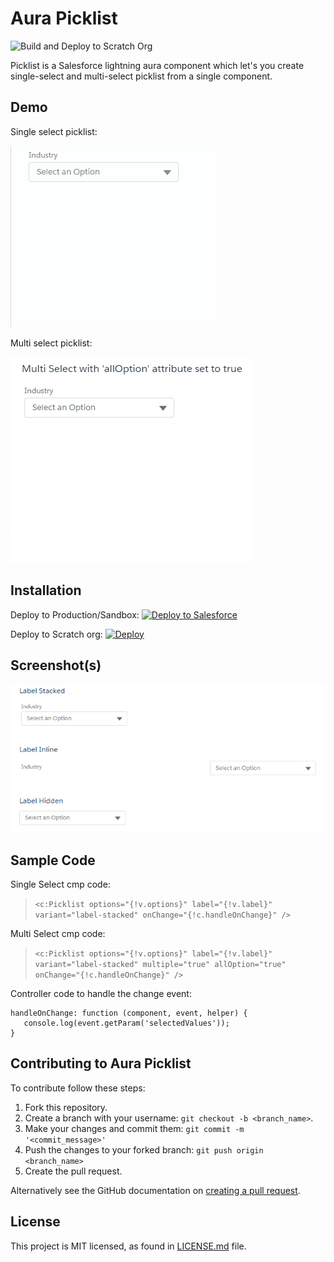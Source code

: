 # Aura Picklist
![Build and Deploy to Scratch Org](https://github.com/hemendrarajawat/aura-picklist/workflows/Build%20and%20Deploy%20to%20Scratch%20Org/badge.svg?branch=master)

Picklist is a Salesforce lightning aura component which let's you create single-select and multi-select picklist from a single component.

## Demo
Single select picklist: 

<kbd>
<img src="https://raw.githubusercontent.com/hemendrarajawat/aura-picklist/master/assets/images/single-select.gif" />
</kbd>

<br/>

Multi select picklist:

<kbd>
<img src="https://raw.githubusercontent.com/hemendrarajawat/aura-picklist/master/assets/images/multi-select.gif" />
</kbd>

## Installation
Deploy to Production/Sandbox: 
<a href="https://githubsfdeploy.herokuapp.com">
  <img alt="Deploy to Salesforce"
       src="https://raw.githubusercontent.com/afawcett/githubsfdeploy/master/deploy.png">
</a>

Deploy to Scratch org: [![Deploy](https://deploy-to-sfdx.com/dist/assets/images/DeployToSFDX.svg)](https://deploy-to-sfdx.com)

## Screenshot(s)
<kbd>
<img src="https://raw.githubusercontent.com/hemendrarajawat/aura-picklist/master/assets/images/picklist-variants.png" />
</kbd>

## Sample Code
Single Select cmp code:

> `<c:Picklist options="{!v.options}" label="{!v.label}" variant="label-stacked" onChange="{!c.handleOnChange}" />`

Multi Select cmp code:

> `<c:Picklist options="{!v.options}" label="{!v.label}" variant="label-stacked" multiple="true" allOption="true" onChange="{!c.handleOnChange}" />`

Controller code to handle the change event:
 ```
handleOnChange: function (component, event, helper) {
    console.log(event.getParam('selectedValues'));
}
```

## Contributing to Aura Picklist
To contribute follow these steps:

1. Fork this repository.
2. Create a branch with your username: `git checkout -b <branch_name>`.
3. Make your changes and commit them: `git commit -m '<commit_message>'`
4. Push the changes to your forked branch: `git push origin <branch_name>`
5. Create the pull request.

Alternatively see the GitHub documentation on [creating a pull request](https://help.github.com/en/github/collaborating-with-issues-and-pull-requests/creating-a-pull-request).

## License
This project is MIT licensed, as found in [LICENSE.md](LICENSE.md) file. 
